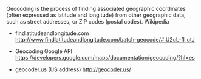 Geocoding is the process of finding associated geographic coordinates (often expressed as latitude and longitude) from other geographic data, such as street addresses, or ZIP codes (postal codes). Wikipedia

* findlatitudeandlongitude.com
http://www.findlatitudeandlongitude.com/batch-geocode/#.U2uL-fl_utJ

* Geocoding Google API
https://developers.google.com/maps/documentation/geocoding/?hl=es

* geocoder.us (US address)
http://geocoder.us/

